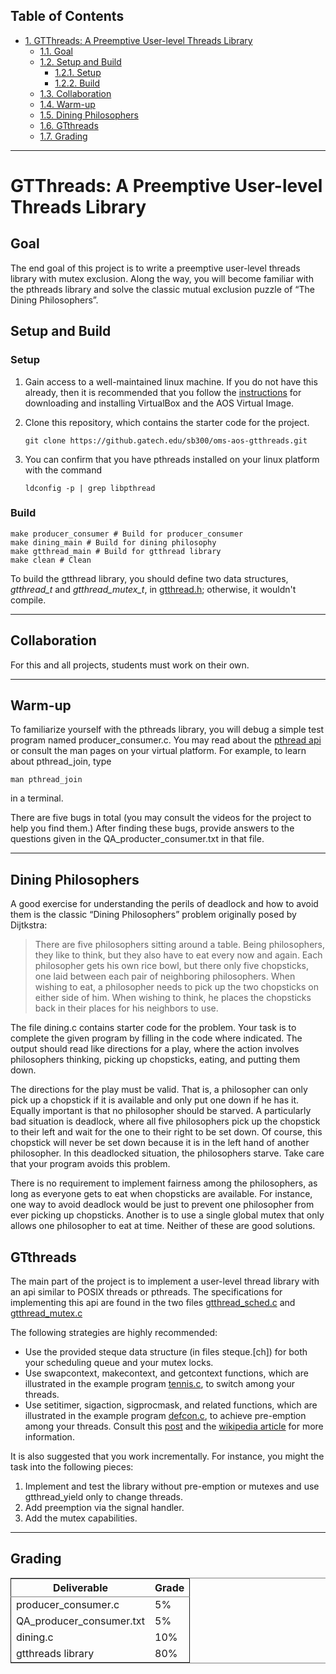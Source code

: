 <div id="table-of-contents">
<h2>Table of Contents</h2>
<div id="text-table-of-contents">
<ul>
<li><a href="#sec-1">1. GTThreads: A Preemptive User-level Threads Library</a>
<ul>
<li><a href="#sec-1-1">1.1. Goal</a></li>
<li><a href="#sec-1-2">1.2. Setup and Build</a>
<ul>
<li><a href="#sec-1-2-1">1.2.1. Setup</a></li>
<li><a href="#sec-1-2-2">1.2.2. Build</a></li>
</ul>
</li>
<li><a href="#sec-1-3">1.3. Collaboration</a></li>
<li><a href="#sec-1-4">1.4. Warm-up</a></li>
<li><a href="#sec-1-5">1.5. Dining Philosophers</a></li>
<li><a href="#sec-1-6">1.6. GTthreads</a></li>
<li><a href="#sec-1-7">1.7. Grading</a></li>
</ul>
</li>
</ul>
</div>
</div>

---

# GTThreads: A Preemptive User-level Threads Library<a id="sec-1" name="sec-1"></a>

## Goal<a id="sec-1-1" name="sec-1-1"></a>

The end goal of this project is to write a preemptive user-level threads library with mutex exclusion.  Along the way, you will become familiar with the pthreads library and solve the classic mutual exclusion puzzle of “The Dining Philosophers”.

## Setup and Build<a id="sec-1-2" name="sec-1-2"></a>

### Setup<a id="sec-1-2-1" name="sec-1-2-1"></a>

1.  Gain access to a well-maintained linux machine.  If you do not have this already, then it is recommended that you follow the [instructions](https://www.udacity.com/wiki/ud156-virtualbox) for downloading and installing VirtualBox and the AOS Virtual Image.

2.  Clone this repository, which contains the starter code for the project.
    
        git clone https://github.gatech.edu/sb300/oms-aos-gtthreads.git

3.  You can confirm that you have pthreads installed on your linux platform with the command
    
        ldconfig -p | grep libpthread

### Build<a id="sec-1-2-2" name="sec-1-2-2"></a>

    make producer_consumer # Build for producer_consumer
    make dining_main # Build for dining philosophy
    make gtthread_main # Build for gtthread library
    make clean # Clean

To build the gtthread library, you should define two data structures, *gtthread_t* and *gtthread_mutex_t*, in [gtthread.h](https://github.gatech.edu/sb300/oms-aos-gtthreads/blob/master/gtthread.h); otherwise, it wouldn't compile.

---

## Collaboration<a id="sec-1-3" name="sec-1-3"></a>

For this and all projects, students must work on their own.

---

## Warm-up<a id="sec-1-4" name="sec-1-4"></a>

To familiarize yourself with the pthreads library, you will debug a simple test program named producer_consumer.c.  You may read about the [pthread api](https://computing.llnl.gov/tutorials/pthreads/) or consult the man pages on your virtual platform.  For example, to learn about pthread_join, type

    man pthread_join

in a terminal.

There are five bugs in total (you may consult the videos for the project to help you find them.)
After finding these bugs, provide answers to the questions given in the QA_producter_consumer.txt in that file.

---

## Dining Philosophers<a id="sec-1-5" name="sec-1-5"></a>

A good exercise for understanding the perils of deadlock and how to avoid them is the classic “Dining Philosophers” problem originally posed by Dijtkstra:

> There are five philosophers sitting around a table.  Being philosophers, they like to think, but they also have to eat every now and again.  Each philosopher gets his own rice bowl, but there only five chopsticks, one laid between each pair of neighboring philosophers.  When wishing to eat, a philosopher needs to pick up the two chopsticks on either side of him.  When wishing to think, he places the chopsticks back in their places for his neighbors to use.

The file dining.c contains starter code for the problem.  Your task is to complete the given program by filling in the code where indicated.  The output should read like directions for a play, where the action involves philosophers thinking,  picking up chopsticks, eating, and putting them down.

The directions for the play must be valid.  That is, a philosopher can only pick up a chopstick if it is available and only put one down if he has it.  Equally important is that no philosopher should be starved.  A particularly bad situation is deadlock, where all five philosophers pick up the chopstick to their left and wait for the one to their right to be set down.  Of course, this chopstick will never be set down because it is in the left hand of another philosopher.  In this deadlocked situation, the philosophers starve.  Take care that your program avoids this problem.

There is no requirement to implement fairness among the philosophers, as long as everyone gets to eat when chopsticks are available.  For instance, one way to avoid deadlock would be just to prevent one philosopher from ever picking up chopsticks.  Another is to use a single global mutex that only allows one philosopher to eat at time.  Neither of these are good solutions.

## GTthreads<a id="sec-1-6" name="sec-1-6"></a>

The main part of the project is to implement a user-level thread library with an api similar to POSIX threads or pthreads.  The specifications for implementing this api are found in the two files 
[gtthread_sched.c](https://github.gatech.edu/sb300/oms-aos-gtthreads/blob/master/gtthread_sched.c) and [gtthread_mutex.c](https://github.gatech.edu/sb300/oms-aos-gtthreads/blob/master/gtthread_mutex.c)

The following strategies are highly recommended:

-   Use the provided steque data structure (in files steque.[ch]) for both your scheduling queue and your mutex locks.
-   Use swapcontext, makecontext, and getcontext functions, which are illustrated in the example program [tennis.c](https://github.gatech.edu/sb300/oms-aos-gtthreads/blob/master/tennis.c), to switch among your threads.
-   Use setitimer, sigaction, sigprocmask, and related functions, which are illustrated in the example program [defcon.c](https://github.gatech.edu/sb300/oms-aos-gtthreads/blob/master/defcon.c), to achieve pre-emption among your threads.  Consult this [post](http://www.linuxprogrammingblog.com/all-about-linux-signals?page=show) and the [wikipedia article](http://en.wikipedia.org/wiki/Unix_signal) for more information.

It is also suggested that you work incrementally.  For instance, you might the task into the following pieces:

1.  Implement and test the library without pre-emption or mutexes and use gtthread_yield only to change threads.
2.  Add preemption via the signal handler.
3.  Add the mutex capabilities.

---

## Grading<a id="sec-1-7" name="sec-1-7"></a>

<table border="2" cellspacing="0" cellpadding="6" rules="groups" frame="hsides">


<colgroup>
<col  class="left" />

<col  class="right" />
</colgroup>
<thead>
<tr>
<th scope="col" class="left">Deliverable</th>
<th scope="col" class="right">Grade</th>
</tr>
</thead>

<tbody>
<tr>
<td class="left">producer_consumer.c</td>
<td class="right">5%</td>
</tr>


<tr>
<td class="left">QA_producer_consumer.txt</td>
<td class="right">5%</td>
</tr>


<tr>
<td class="left">dining.c</td>
<td class="right">10%</td>
</tr>


<tr>
<td class="left">gtthreads library</td>
<td class="right">80%</td>
</tr>
</tbody>
</table>